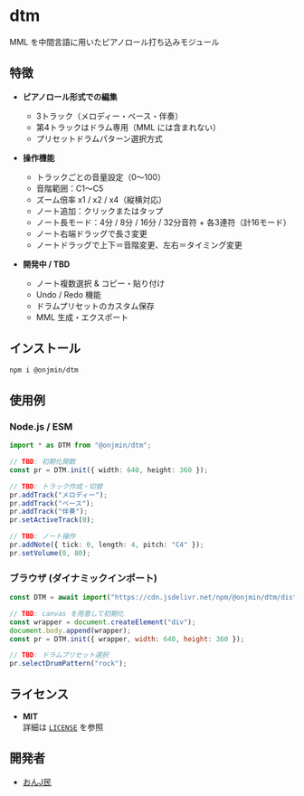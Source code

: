 # dtm
MML を中間言語に用いたピアノロール打ち込みモジュール

## 特徴
- **ピアノロール形式での編集**
  - 3トラック（メロディー・ベース・伴奏）
  - 第4トラックはドラム専用（MML には含まれない）
  - プリセットドラムパターン選択方式
- **操作機能**
  - トラックごとの音量設定（0〜100）
  - 音階範囲：C1〜C5
  - ズーム倍率 x1 / x2 / x4（縦横対応）
  - ノート追加：クリックまたはタップ
  - ノート長モード：4分 / 8分 / 16分 / 32分音符 + 各3連符（計16モード）
  - ノート右端ドラッグで長さ変更
  - ノートドラッグで上下＝音階変更、左右＝タイミング変更

- **開発中 / TBD**
  - ノート複数選択 & コピー・貼り付け
  - Undo / Redo 機能
  - ドラムプリセットのカスタム保存
  - MML 生成・エクスポート

## インストール
```bash
npm i @onjmin/dtm
```

## 使用例

### Node.js / ESM
```ts
import * as DTM from "@onjmin/dtm";

// TBD: 初期化関数
const pr = DTM.init({ width: 640, height: 360 });

// TBD: トラック作成・切替
pr.addTrack("メロディー");
pr.addTrack("ベース");
pr.addTrack("伴奏");
pr.setActiveTrack(0);

// TBD: ノート操作
pr.addNote({ tick: 0, length: 4, pitch: "C4" });
pr.setVolume(0, 80);
```

### ブラウザ (ダイナミックインポート)
```js
const DTM = await import("https://cdn.jsdelivr.net/npm/@onjmin/dtm/dist/index.min.mjs");

// TBD: canvas を用意して初期化
const wrapper = document.createElement("div");
document.body.append(wrapper);
const pr = DTM.init({ wrapper, width: 640, height: 360 });

// TBD: ドラムプリセット選択
pr.selectDrumPattern("rock");
```

## ライセンス
- **MIT**  
  詳細は [`LICENSE`](./LICENSE) を参照

## 開発者
- [おんJ民](https://github.com/onjmin)
